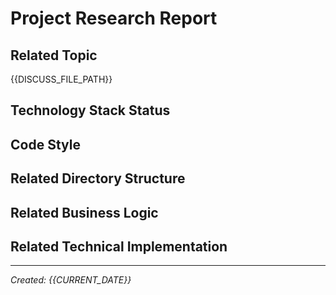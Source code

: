 # Project Research Report

## Related Topic
{{DISCUSS_FILE_PATH}}

## Technology Stack Status
<!-- Programming languages, frameworks, libraries, tools used in the project -->

## Code Style
<!-- Code organization, naming conventions, programming patterns, architectural style -->

## Related Directory Structure
<!--
Folder organization structure, specific files, modules related to the topic
Example display format:
```
src/
├── components/
│   └── UserAuth.js
├── services/
│   └── authService.js
└── utils/
    └── validation.js
```
-->

## Related Business Logic
<!-- Business processes, data flows, core feature implementations related to the topic -->

## Related Technical Implementation
<!-- Specific implementation methods, configurations, integration solutions related to the topic -->

---
*Created: {{CURRENT_DATE}}*